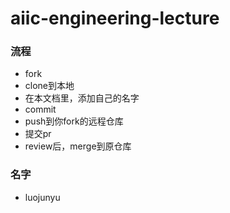 # aiic-engineering-lecture

### 流程
* fork
* clone到本地
* 在本文档里，添加自己的名字
* commit
* push到你fork的远程仓库
* 提交pr
* review后，merge到原仓库

### 名字

- luojunyu